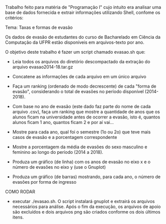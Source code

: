 Trabalho feito para matéria de "Programação I" cujo intuito era analisar uma base de dados fornecida e extrair informações utilizando Shell, confome os critérios:

Tema: Taxas e formas de evasão

Os dados de evasão de estudantes do curso de Bacharelado em Ciência da Computação da UFPR estão disponíveis em arquivos-texto por ano.

O objetivo deste trabalho é fazer um script chamado evasao.sh que:

  - Leia todos os arquivos do diretório descompactado da extração do arquivo evasao2014-18.tar.gz

  - Concatene as informações de cada arquivo em um único arquivo

  - Faça um ranking (ordenado de modo decrescente) de cada "forma de evasão", considerando o total de evasões no período disponível (2014-2018).

  - Com base no ano de evasão (este dado faz parte do nome de cada arquivo .csv), faça um ranking que mostre a quantidade de anos que os alunos ficam na universidade antes de ocorrer a evasão, isto é, quantos alunos ficam 1 ano, quantos ficam 2 e por aí vai...

  - Mostre para cada ano, qual foi o semestre (1o ou 2o) que teve mais casos de evasão e a porcentagem correspondente

  - Mostre a porcentagem da média de evasões do sexo masculino e feminino ao longo do período (2014 a 2018).

  - Produza um gráfico (de linha) com os anos de evasão no eixo x e o número de evasões no eixo y (use o Gnuplot)

  - Produza um gráfico (de barras) mostrando, para cada ano, o número de evasões por forma de ingresso
 
 
 COMO RODAR
   - executar ./evasao.sh. O script instalará gnuplot e extrairá os arquivos necessários para análise. Após o fim da execução, os arquivos de apoio são excluídos e       dois arquivos png são criados conforme os dois últimos itens.
